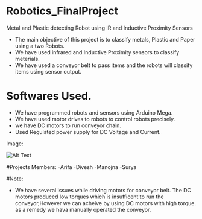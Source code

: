 # Robotics_FinalProject
Metal and Plastic detecting Robot using IR and Inductive Proximity Sensors
- The main objective of this project is to classify metals, Plastic and Paper using a two Robots.
- We have used infrared and Inductive Proximity sensors to classify meterials. 
- We have used a conveyor belt to pass items and the robots will classify items using sensor output.

# Softwares Used.
- We have programmed robots and sensors using Arduino Mega.
- We have used motor drives to robots to control robots precisely.
- we have DC motors to run conveyor chain.
- Used Regulated power supply for DC Voltage and Current.

Image:

![Alt Text](//imgur.com/8KN1PsG)
<blockquote class="imgur-embed-pub" lang="en" data-id="a/8KN1PsG"><a href="//imgur.com/8KN1PsG"></a></blockquote><script async src="//s.imgur.com/min/embed.js" charset="utf-8"></script>

#Projects Members:
-Arifa
-Divesh
-Manojna
-Surya

#Note:
- We have several issues while driving motors for conveyor belt. The DC motors produced low torques which is insufficent to run the conveyor,However we can acheive by using DC motors with high torque. as a remedy we hava manually operated the conveyor.
